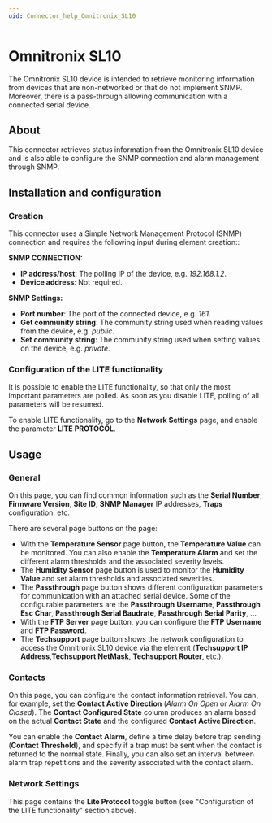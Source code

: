 ```yaml
---
uid: Connector_help_Omnitronix_SL10
---
```


# Omnitronix SL10

The Omnitronix SL10 device is intended to retrieve monitoring information from devices that are non-networked or that do not implement SNMP.
Moreover, there is a pass-through allowing communication with a connected serial device.

## About

This connector retrieves status information from the Omnitronix SL10 device and is also able to configure the SNMP connection and alarm management through SNMP.

## Installation and configuration

### Creation

This connector uses a Simple Network Management Protocol (SNMP) connection and requires the following input during element creation::

**SNMP CONNECTION:**

- **IP address/host**: The polling IP of the device, e.g. *192.168.1.2*.
- **Device address**: Not required.

**SNMP Settings:**

- **Port number**: The port of the connected device, e.g. *161*.
- **Get community string**: The community string used when reading values from the device, e.g. *public*.
- **Set community string**: The community string used when setting values on the device, e.g. *private*.

### Configuration of the LITE functionality

It is possible to enable the LITE functionality, so that only the most important parameters are polled. As soon as you disable LITE, polling of all parameters will be resumed.

To enable LITE functionality, go to the **Network Settings** page, and enable the parameter **LITE PROTOCOL**.

## Usage

### General

On this page, you can find common information such as the **Serial Number**, **Firmware Version**, **Site ID**, **SNMP Manager** IP addresses, **Traps** configuration, etc.

There are several page buttons on the page:

- With the **Temperature Sensor** page button, the **Temperature Value** can be monitored. You can also enable the **Temperature Alarm** and set the different alarm thresholds and the associated severity levels.
- The **Humidity Sensor** page button is used to monitor the **Humidity Value** and set alarm thresholds and associated severities.
- The **Passthrough** page button shows different configuration parameters for communication with an attached serial device. Some of the configurable parameters are the **Passthrough** **Username**, **Passthrough Esc Char**, **Passthrough Serial Baudrate**, **Passthrough** **Serial Parity**, ...
- With the **FTP Server** page button, you can configure the **FTP Username** and **FTP Password**.
- The **Techsupport** page button shows the network configuration to access the Omnitronix SL10 device via the element (**Techsupport IP Address**,**Techsupport NetMask**, **Techsupport Router**, etc.).

### Contacts

On this page, you can configure the contact information retrieval. You can, for example, set the **Contact Active Direction** (*Alarm On Open* or *Alarm On Closed*). The **Contact Configured State** column produces an alarm based on the actual **Contact State** and the configured **Contact Active Direction**.

You can enable the **Contact Alarm**, define a time delay before trap sending (**Contact Threshold**), and specify if a trap must be sent when the contact is returned to the normal state. Finally, you can also set an interval between alarm trap repetitions and the severity associated with the contact alarm.

### Network Settings

This page contains the **Lite Protocol** toggle button (see "Configuration of the LITE functionality" section above).
